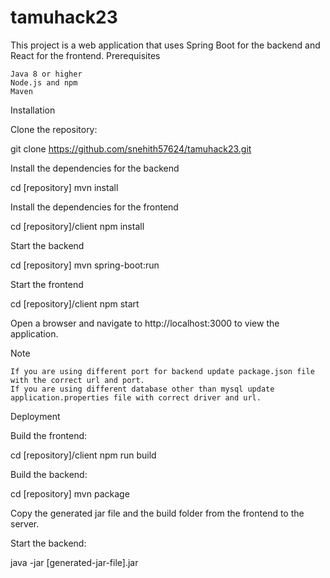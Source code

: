 # tamuhack23

This project is a web application that uses Spring Boot for the backend and React for the frontend.
Prerequisites

    Java 8 or higher
    Node.js and npm
    Maven

Installation

Clone the repository:

git clone https://github.com/snehith57624/tamuhack23.git

Install the dependencies for the backend

cd [repository]
mvn install

Install the dependencies for the frontend

cd [repository]/client
npm install

Start the backend

cd [repository]
mvn spring-boot:run

Start the frontend

cd [repository]/client
npm start

Open a browser and navigate to http://localhost:3000 to view the application.

Note

    If you are using different port for backend update package.json file with the correct url and port.
    If you are using different database other than mysql update application.properties file with correct driver and url.

Deployment

Build the frontend:

cd [repository]/client
npm run build

Build the backend:

cd [repository]
mvn package

Copy the generated jar file and the build folder from the frontend to the server.

Start the backend:

java -jar [generated-jar-file].jar
